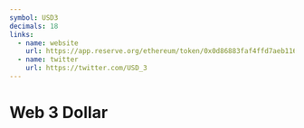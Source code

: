 ```yaml
---
symbol: USD3
decimals: 18
links:
  - name: website
    url: https://app.reserve.org/ethereum/token/0x0d86883faf4ffd7aeb116390af37746f45b6f378/overview
  - name: twitter
    url: https://twitter.com/USD_3
---
```


# Web 3 Dollar
